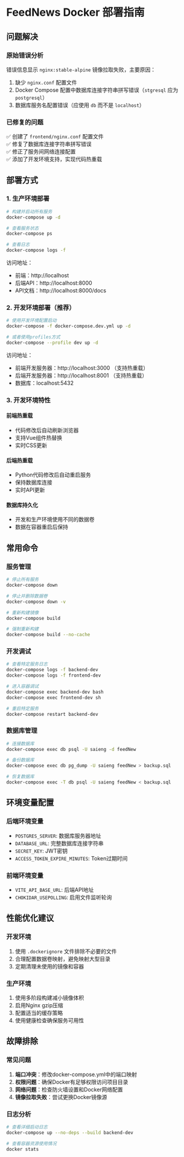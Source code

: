 # FeedNews Docker 部署指南

## 问题解决

### 原始错误分析
错误信息显示 `nginx:stable-alpine` 镜像拉取失败，主要原因：
1. 缺少 `nginx.conf` 配置文件
2. Docker Compose 配置中数据库连接字符串拼写错误（`stgresql` 应为 `postgresql`）
3. 数据库服务名配置错误（应使用 `db` 而不是 `localhost`）

### 已修复的问题
✅ 创建了 `frontend/nginx.conf` 配置文件  
✅ 修复了数据库连接字符串拼写错误  
✅ 修正了服务间网络连接配置  
✅ 添加了开发环境支持，实现代码热重载  

## 部署方式

### 1. 生产环境部署
```bash
# 构建并启动所有服务
docker-compose up -d

# 查看服务状态
docker-compose ps

# 查看日志
docker-compose logs -f
```

访问地址：
- 前端：http://localhost
- 后端API：http://localhost:8000
- API文档：http://localhost:8000/docs

### 2. 开发环境部署（推荐）
```bash
# 使用开发环境配置启动
docker-compose -f docker-compose.dev.yml up -d

# 或者使用profiles方式
docker-compose --profile dev up -d
```

访问地址：
- 前端开发服务器：http://localhost:3000 （支持热重载）
- 后端开发服务器：http://localhost:8001 （支持热重载）
- 数据库：localhost:5432

### 3. 开发环境特性

#### 前端热重载
- 代码修改后自动刷新浏览器
- 支持Vue组件热替换
- 实时CSS更新

#### 后端热重载
- Python代码修改后自动重启服务
- 保持数据库连接
- 实时API更新

#### 数据库持久化
- 开发和生产环境使用不同的数据卷
- 数据在容器重启后保持

## 常用命令

### 服务管理
```bash
# 停止所有服务
docker-compose down

# 停止并删除数据卷
docker-compose down -v

# 重新构建镜像
docker-compose build

# 强制重新构建
docker-compose build --no-cache
```

### 开发调试
```bash
# 查看特定服务日志
docker-compose logs -f backend-dev
docker-compose logs -f frontend-dev

# 进入容器调试
docker-compose exec backend-dev bash
docker-compose exec frontend-dev sh

# 重启特定服务
docker-compose restart backend-dev
```

### 数据库管理
```bash
# 连接数据库
docker-compose exec db psql -U saieng -d feedNew

# 备份数据库
docker-compose exec db pg_dump -U saieng feedNew > backup.sql

# 恢复数据库
docker-compose exec -T db psql -U saieng feedNew < backup.sql
```

## 环境变量配置

### 后端环境变量
- `POSTGRES_SERVER`: 数据库服务器地址
- `DATABASE_URL`: 完整数据库连接字符串
- `SECRET_KEY`: JWT密钥
- `ACCESS_TOKEN_EXPIRE_MINUTES`: Token过期时间

### 前端环境变量
- `VITE_API_BASE_URL`: 后端API地址
- `CHOKIDAR_USEPOLLING`: 启用文件监听轮询

## 性能优化建议

### 开发环境
1. 使用 `.dockerignore` 文件排除不必要的文件
2. 合理配置数据卷映射，避免映射大型目录
3. 定期清理未使用的镜像和容器

### 生产环境
1. 使用多阶段构建减小镜像体积
2. 启用Nginx gzip压缩
3. 配置适当的缓存策略
4. 使用健康检查确保服务可用性

## 故障排除

### 常见问题
1. **端口冲突**：修改docker-compose.yml中的端口映射
2. **权限问题**：确保Docker有足够权限访问项目目录
3. **网络问题**：检查防火墙设置和Docker网络配置
4. **镜像拉取失败**：尝试更换Docker镜像源

### 日志分析
```bash
# 查看详细启动日志
docker-compose up --no-deps --build backend-dev

# 查看容器资源使用情况
docker stats
```